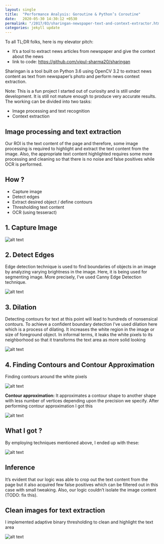 ```yaml
---
layout: single
title:  "Performance Analysis: Goroutine & Python’s Coroutine"
date:   2020-05-30 14:30:12 +0530
permalink: "/2017/03/sharingan-newspaper-text-and-context-extractor.html"
categories: jekyll update
---
```


To all TL;DR folks, here is my elevator pitch:
* It’s a tool to extract news articles from newspaper and give the context about the news
* link to code: https://github.com/vipul-sharma20/sharingan

Sharingan is a tool built on Python 3.6 using OpenCV 3.2 to extract news content as text from newspaper’s photo and perform news context extraction.

Note: This is a fun project I started out of curiosity and is still under development. It is still not mature enough to produce very accurate results.
The working can be divided into two tasks:
* Image processing and text recognition
* Context extraction

## Image processing and text extraction

Our ROI is the text content of the page and therefore, some image processing is required to highlight and extract the text content from the image. Also, the appropriate text content highlighted requires some more processing and cleaning so that there is no noise and false positives while OCR is performed.

## How ?
* Capture image
* Detect edges
* Extract desired object / define contours
* Thresholding text content
* OCR (using tesseract)

## 1. Capture Image

![alt text][raw]

## 2. Detect Edges

Edge detection technique is used to find boundaries of objects in an image by analyzing varying brightness in the image. Here, it is being used for segmenting image. More precisely, I’ve used Canny Edge Detection technique.

![alt text][edge]

## 3. Dilation

Detecting contours for text at this point will lead to hundreds of nonsensical contours. To achieve a confident boundary detection I’ve used dilation here which is a process of dilating. It increases the white region in the image or size of foreground object. In informal terms, it leaks the white pixels to its neighborhood so that it transforms the text area as more solid looking

![alt text][dilated]

## 4. Finding Contours and Contour Approximation

Finding contours around the white pixels

![alt text][contours]

**Contour approximation:** It approximates a contour shape to another shape with less number of vertices depending upon the precision we specify. After performing contour approximation I got this

![alt text][approximation]

## What I got ?

By employing techniques mentioned above, I ended up with these:

![alt text][extracted]

## Inference

It’s evident that our logic was able to crop out the text content from the page but it also acquired few false positives which can be filtered out in this case with small tweaking. Also, our logic couldn’t isolate the image content (TODO: fix this).

## Clean images for text extraction

I implemented adaptive binary thresholding to clean and highlight the text area

![alt text][thresholded]

[raw]: /assets/images/raw.jpeg "No Image"
[edge]: /assets/images/edge.jpeg "No Image"
[dilated]: /assets/images/dilated.jpeg "No Image"
[contours]: /assets/images/contours.jpeg "No Image"
[approximation]: /assets/images/approximation.jpeg "No Image"
[extracted]: /assets/images/extracted.png "No Image"
[thresholded]: /assets/images/thresholded.png "No Image"

